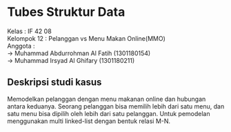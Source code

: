 # Tubes Struktur Data
Kelas       : IF 42 08 <br/>
Kelompok 12 : Pelanggan vs Menu Makan Online(MMO) <br/>
Anggota     : <br/>
-> Muhammad Abdurrohman Al Fatih  (1301180154) <br/>
-> Muhammad Irsyad Al Ghifary     (1301180211) <br/>

## Deskripsi studi kasus
  Memodelkan pelanggan dengan menu makanan online dan hubungan antara keduanya. Seorang pelanggan bisa memilih lebih dari satu menu, dan satu menu bisa dipilih oleh lebih dari satu pelanggan. Untuk pemodelan menggunakan multi linked-list dengan bentuk relasi M-N. 
